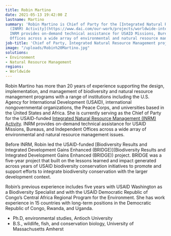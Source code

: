 ```yaml
---
title: Robin Martino
date: 2021-05-13 19:42:00 Z
lastname: Martino
summary: 'Robin Martino is Chief of Party for the [Integrated Natural Resource Management
  (INRM) Activity](https://www.dai.com/our-work/projects/worldwide-integrated-natural-resource-management-inrm).
  INRM provides on-demand technical assistance for USAID Missions, Bureaus, and Independent
  Offices across a wide array of environmental and natural resource management issues. '
job-title: 'Chief of Party, Integrated Natural Resource Management project '
image: "/uploads/Robin%20Martino.jpg"
solutions:
- Environment
- Natural Resource Management
regions:
- Worldwide
---
```


Robin Martino has more than 20 years of experience supporting the design, implementation, and management of biodiversity and natural resource management programs with a range of institutions including the U.S. Agency for International Development (USAID), international nongovernmental organizations, the Peace Corps, and universities based in the United States and Africa. She is currently serving as the Chief of Party for the USAID-funded [Integrated Natural Resource Management (INRM) Activity](https://www.dai.com/our-work/projects/worldwide-integrated-natural-resource-management-inrm). INRM provides on-demand technical assistance for USAID Missions, Bureaus, and Independent Offices across a wide array of environmental and natural resource management issues. 

Before INRM, Robin led the USAID-funded [Biodiversity Results and Integrated Development Gains Enhanced (BRIDGE)](Biodiversity Results and Integrated Development Gains Enhanced (BRIDGE)) project. BRIDGE was a five-year project that built on the lessons learned and impact generated across years of USAID biodiversity conservation initiatives to promote and support efforts to integrate biodiversity conservation with the larger development context. 

Robin’s previous experience includes five years with USAID Washington as a Biodiversity Specialist and with the USAID Democratic Republic of Congo’s Central Africa Regional Program for the Environment. She has work experience in 15 countries with long-term positions in the Democratic Republic of Congo, Rwanda, and Uganda.  

* Ph.D, environmental studies, Antioch University
* B.S., wildlife, fish, and conservation biology, University of Massachusetts Amherst